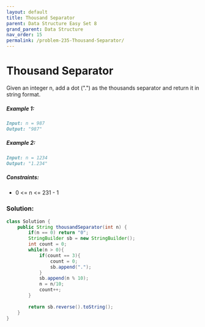 ```yaml
---
layout: default
title: Thousand Separator
parent: Data Structure Easy Set 8
grand_parent: Data Structure
nav_order: 15
permalink: /problem-235-Thousand-Separator/
---
```

# Thousand Separator
Given an integer n, add a dot (".") as the thousands separator and return it in string format.

##### Example 1:
```markdown
Input: n = 987
Output: "987"
```
##### Example 2:
```markdown
Input: n = 1234
Output: "1.234"
```
##### Constraints:
* 0 <= n <= 231 - 1

### Solution:
```java
class Solution {
    public String thousandSeparator(int n) {
        if(n == 0) return "0";
        StringBuilder sb = new StringBuilder();
        int count = 0;
        while(n > 0){
            if(count == 3){
                count = 0;
                sb.append(".");
            }
            sb.append(n % 10);
            n = n/10;
            count++;
        }
        
        return sb.reverse().toString();
    }
}
```